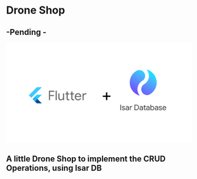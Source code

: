 # Drone Shop
## -Pending - 

![logo_flutter_&_isar](assets/isar_&_flutter_logo.png)

## A little Drone Shop to implement the CRUD Operations, using Isar DB
